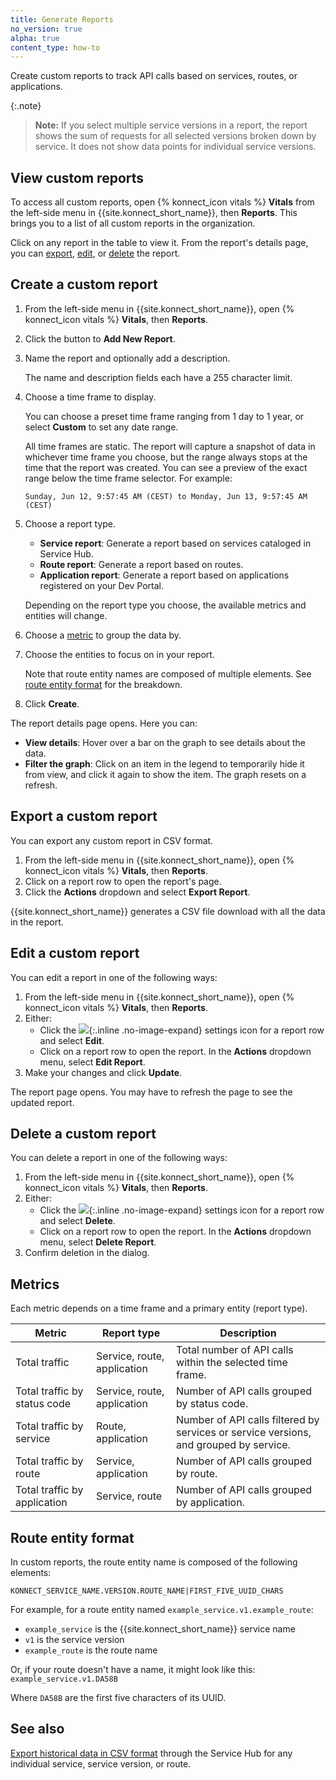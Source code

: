 ```yaml
---
title: Generate Reports
no_version: true
alpha: true
content_type: how-to
---
```


Create custom reports to track API calls based on services, routes, or
applications.

{:.note}
> **Note:** If you select multiple service versions in a report, the report
shows the sum of requests for all selected versions broken down by service.
It does not show data points for individual service versions.

## View custom reports

To access all custom reports, open {% konnect_icon vitals %}
**Vitals** from the left-side menu in {{site.konnect_short_name}}, then **Reports**.
This brings you to a list of all custom reports in the organization.

Click on any report in the table to view it. From the report's details page, you
can [export](#export-a-custom-report), [edit](#edit-a-custom-report), or [delete](#delete-a-custom-report) the report.

## Create a custom report

1. From the left-side menu in {{site.konnect_short_name}}, open {% konnect_icon vitals %}
**Vitals**, then **Reports**.
1. Click the button to **Add New Report**.
1. Name the report and optionally add a description.

    The name and description fields each have a 255 character limit.

1. Choose a time frame to display.

    You can choose a preset time frame ranging from 1 day to 1 year, or
    select **Custom** to set any date range.

    All time frames are static. The report will capture a snapshot of data
    in whichever time frame you choose, but the range always stops at the time
    that the report was created. You can see a preview of the exact range below
    the time frame selector. For example:

    ```
    Sunday, Jun 12, 9:57:45 AM (CEST) to Monday, Jun 13, 9:57:45 AM (CEST)
    ```


1. Choose a report type.

   * **Service report**: Generate a report based on services cataloged in Service Hub.
   * **Route report**: Generate a report based on routes.
   * **Application report**: Generate a report based on applications registered on your Dev Portal.

   Depending on the report type you choose, the available metrics and entities
   will change.

1. Choose a [metric](#metrics) to group the data by.
1. Choose the entities to focus on in your report.

    Note that route entity names are composed of multiple elements.
    See [route entity format](#route-entity-format) for the breakdown.

1. Click **Create**.

The report details page opens. Here you can:

* **View details**: Hover over a bar on the graph to see details about the data.
* **Filter the graph**: Click on an item in the legend to temporarily hide it from view,
and click it again to show the item. The graph resets on a refresh.

## Export a custom report

You can export any custom report in CSV format.

1. From the left-side menu in {{site.konnect_short_name}}, open {% konnect_icon vitals %}
**Vitals**, then **Reports**.
1. Click on a report row to open the report's page.
1. Click the **Actions** dropdown and select **Export Report**.

  {{site.konnect_short_name}} generates a CSV file download with all the data in the report.

## Edit a custom report

You can edit a report in one of the following ways:

1. From the left-side menu in {{site.konnect_short_name}}, open {% konnect_icon vitals %}
**Vitals**, then **Reports**.
1. Either:
   * Click the ![](/assets/images/icons/konnect/konnect-settings.svg){:.inline .no-image-expand}
   settings icon for a report row and select **Edit**.
   * Click on a report row to open the report. In the **Actions** dropdown menu,
   select **Edit Report**.
1. Make your changes and click **Update**.

  The report page opens. You may have to refresh the page to see the updated
  report.

## Delete a custom report

You can delete a report in one of the following ways:

1. From the left-side menu in {{site.konnect_short_name}}, open {% konnect_icon vitals %}
**Vitals**, then **Reports**.
1. Either:
   * Click the ![](/assets/images/icons/konnect/konnect-settings.svg){:.inline .no-image-expand}
   settings icon for a report row and select **Delete**.
   * Click on a report row to open the report. In the **Actions** dropdown menu,
   select **Delete Report**.
1. Confirm deletion in the dialog.

## Metrics

Each metric depends on a time frame and a primary entity (report type).

Metric | Report type | Description
-------|------------|------------
Total traffic | Service, route, application | Total number of API calls within the selected time frame.
Total traffic by status code | Service, route, application | Number of API calls grouped by status code.
Total traffic by service | Route, application | Number of API calls filtered by services or service versions, and grouped by service.
Total traffic by route | Service, application | Number of API calls grouped by route.
Total traffic by application | Service, route | Number of API calls grouped by application.

## Route entity format

In custom reports, the route entity name is composed of the following elements:

```
KONNECT_SERVICE_NAME.VERSION.ROUTE_NAME|FIRST_FIVE_UUID_CHARS
```

For example, for a route entity named `example_service.v1.example_route`:
* `example_service` is the {{site.konnect_short_name}} service name
* `v1` is the service version
* `example_route` is the route name

Or, if your route doesn't have a name, it might look like this:
`example_service.v1.DA58B`

Where `DA58B` are the first five characters of its UUID.

## See also
[Export historical data in CSV format](/konnect/vitals/analyze/) through the
Service Hub for any individual service, service version, or route.
